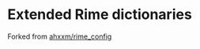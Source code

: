 # Extended Rime dictionaries
 
Forked from [ahxxm/rime_config](https://github.com/ahxxm/rime_config)
